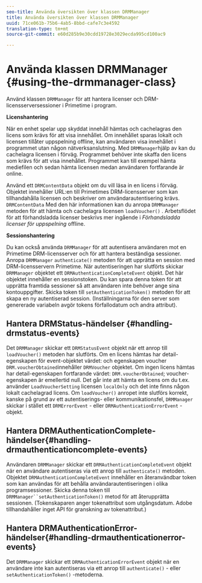 ```yaml
---
seo-title: Använda översikten över klassen DRMManager
title: Använda översikten över klassen DRMManager
uuid: 71ce061b-75b6-4ab5-8bbd-cafe7c3e4592
translation-type: tm+mt
source-git-commit: e60d285b9e30cdd19728e3029ecda995cd100ac9

---
```



# Använda klassen DRMManager {#using-the-drmmanager-class}

Använd klassen `DRMManager` för att hantera licenser och DRM-licensserversessioner i Primetime i program.

**Licenshantering**

När en enhet spelar upp skyddat innehåll hämtas och cachelagras den licens som krävs för att visa innehållet. Om innehållet sparas lokalt och licensen tillåter uppspelning offline, kan användaren visa innehållet i programmet utan någon nätverksanslutning. Med `DRMManager`hjälp av kan du cachelagra licensen i förväg. Programmet behöver inte skaffa den licens som krävs för att visa innehållet. Programmet kan till exempel hämta mediefilen och sedan hämta licensen medan användaren fortfarande är online.

Använd ett `DRMContentData` objekt om du vill läsa in en licens i förväg. Objektet innehåller URL:en till Primetimes DRM-licensserver som kan tillhandahålla licensen och beskriver om användarautentisering krävs. `DRMContentData` Med den här informationen kan du anropa `DRMManager` metoden för att hämta och cachelagra licensen `loadVoucher()` . Arbetsflödet för att förhandsladda licenser beskrivs mer ingående i *Förhandsladda licenser för uppspelning* offline.

**Sessionshantering**

Du kan också använda `DRMManager` för att autentisera användaren mot en Primetime DRM-licensserver och för att hantera beständiga sessioner. Anropa `DRMManager` `authenticate()` metoden för att upprätta en session med DRM-licensservern Primetime. När autentiseringen har slutförts skickar `DRMManager` objektet ett `DRMAuthenticationCompleteEvent` objekt. Det här objektet innehåller en sessionstoken. Du kan spara denna token för att upprätta framtida sessioner så att användaren inte behöver ange sina kontouppgifter. Skicka token till `setAuthenticationToken()` metoden för att skapa en ny autentiserad session. (Inställningarna för den server som genererade variabeln avgör tokens förfallodatum och andra attribut).

## Hantera DRMStatus-händelser {#handling-drmstatus-events}

Det `DRMManager` skickar ett `DRMStatusEvent` objekt när ett anrop till `loadVoucher()` metoden har slutförts. Om en licens hämtas har detail-egenskapen för event-objektet värdet: och egenskapen voucher `DRM.voucherObtained`innehåller `DRMVoucher` objektet. Om ingen licens hämtas har detail-egenskapen fortfarande värdet: `DRM.voucherObtained`; voucher-egenskapen är emellertid null. Det går inte att hämta en licens om du t.ex. använder `LoadVoucherSetting` licensen `localOnly` och det inte finns någon lokalt cachelagrad licens. Om `loadVoucher()` anropet inte slutförs korrekt, kanske på grund av ett autentiserings- eller kommunikationsfel, `DRMManager` skickar i stället ett `DRMErrorEvent` - eller `DRMAuthenticationErrorEvent` -objekt.

## Hantera DRMAuthenticationComplete-händelser{#handling-drmauthenticationcomplete-events}

Användaren `DRMManager` skickar ett `DRMAuthenticationCompleteEvent` objekt när en användare autentiseras via ett anrop till `authenticate()` metoden. Objektet `DRMAuthenticationCompleteEvent` innehåller en återanvändbar token som kan användas för att behålla användarautentiseringen i olika programsessioner. Skicka denna token till `DRMManager``setAuthenticationToken()` metod för att återupprätta sessionen. (Tokenskaparen anger tokenattribut som utgångsdatum. Adobe tillhandahåller inget API för granskning av tokenattribut.)

## Hantera DRMAuthenticationError-händelser{#handling-drmauthenticationerror-events}

Det `DRMManager` skickar ett `DRMAuthenticationErrorEvent` objekt när en användare inte kan autentiseras via ett anrop till `authenticate()` - eller `setAuthenticationToken()` -metoderna.